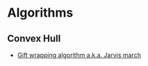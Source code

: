 # Algorithms

## Convex Hull

- [Gift wrapping algorithm a.k.a. Jarvis march](Convex_hull/Jarvis_march.ipynb)